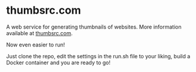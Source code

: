 thumbsrc.com
============

A web service for generating thumbnails of websites.  More information available at [thumbsrc.com](http://www.thumbsrc.com).

Now even easier to run!

Just clone the repo, edit the settings in the run.sh file to your liking, build a Docker container and you are ready to go!

